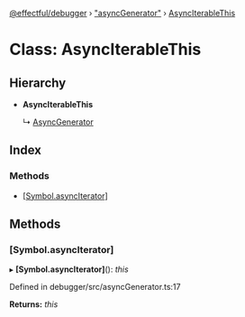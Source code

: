 [@effectful/debugger](../README.md) › ["asyncGenerator"](../modules/_asyncgenerator_.md) › [AsyncIterableThis](_asyncgenerator_.asynciterablethis.md)

# Class: AsyncIterableThis

## Hierarchy

* **AsyncIterableThis**

  ↳ [AsyncGenerator](_asyncgenerator_.asyncgenerator.md)

## Index

### Methods

* [[Symbol.asyncIterator]](_asyncgenerator_.asynciterablethis.md#[symbol.asynciterator])

## Methods

###  [Symbol.asyncIterator]

▸ **[Symbol.asyncIterator]**(): *this*

Defined in debugger/src/asyncGenerator.ts:17

**Returns:** *this*
